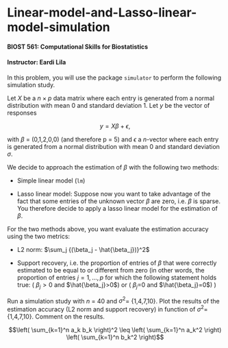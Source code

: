 # Linear-model-and-Lasso-linear-model-simulation

#### BIOST 561: Computational Skills for Biostatistics
#### Instructor: Eardi Lila

In this problem, you will use the package `simulator` to perform the following simulation study.

Let $X$ be a $n \times p$ data matrix where each entry is generated from a normal distribution with mean 0 and
standard deviation 1. 
Let $y$ be the vector of responses

$$y = X \beta + \epsilon,$$

with $\beta$ = (0,1,2,0,0) (and therefore p = 5) and $\epsilon$ a $n$-vector where each entry is generated from a normal
distribution with mean 0 and standard deviation $\sigma$.

We decide to approach the estimation of $\beta$ with the following two methods:

-   Simple linear model (`lm`)

-   Lasso linear model: Suppose now you want to take advantage of the fact that some entries of the unknown vector $\beta$ are zero, i.e. $\beta$ is sparse. You therefore decide to apply a lasso linear model for the estimation of $\beta$. 


For the two methods above, you want evaluate the estimation accuracy using the two metrics:
-    L2 norm: $\sum_j {(\beta_j - \hat{\beta_j})}^2$

-    Support recovery, i.e. the proportion of entries of $\beta$ that were correctly estimated to be equal to or
different from zero (in other words, the proportion of entries $j = 1,...,p$ for which the following statement holds true: ( $\beta_j>0$ and $\hat{\beta_j}>0$) or ( $\beta_j$=0 and $\hat{\beta_j}=0$) )

Run a simulation study with $n$ = 40 and $\sigma^2$= {1,4,7,10}. Plot the results of the estimation accuracy (L2
norm and support recovery) in function of $\sigma^2$= {1,4,7,10}.
Comment on the results.

$$\left( \sum_{k=1}^n a_k b_k \right)^2 \leq \left( \sum_{k=1}^n a_k^2 \right) \left( \sum_{k=1}^n b_k^2 \right)$$
